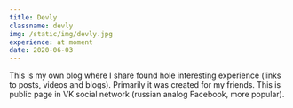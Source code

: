 ```yaml
---
title: Devly
classname: devly
img: /static/img/devly.jpg
experience: at moment
date: 2020-06-03
---
```

This is my own blog where I share 
found hole interesting experience (links to posts, videos and blogs).
Primarily it was created for my friends. This is public page in 
VK social network (russian analog Facebook, more popular).
